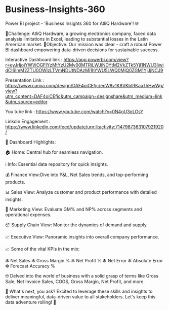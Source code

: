 # Business-Insights-360
Power BI project - 'Business Insights 360 for AtliQ Hardware'! 🌐

🚀Challenge: AtliQ Hardware, a growing electronics company, faced data analysis limitations in Excel, leading to substantial losses in the Latin American market.
🎯Objective: Our mission was clear - craft a robust Power BI dashboard empowering data-driven decisions for sustainable success. 

Interactive Dashboard link : https://app.powerbi.com/view?r=eyJrIjoiYWViOGFlYzMtYzU2My00MTRiLWJiNDYtM2VkZTk5YjI1NWU3IiwidCI6ImM2ZTU0OWIzLTVmNDUtNDAzMi1hYWU5LWQ0MjQ0ZGM1YjJjNCJ9 

Presentation Link : https://www.canva.com/design/DAF4oiCEfjc/enW8v1K8VKbIRKaaThHwWg/view?utm_content=DAF4oiCEfjc&utm_campaign=designshare&utm_medium=link&utm_source=editor

You tube link : https://www.youtube.com/watch?v=0N4gU3qLOsY

Linkdin Engagement : https://www.linkedin.com/feed/update/urn:li:activity:7147987363107921920/

🚀 Dashboard Highlights:

🏠 Home: Central hub for seamless navigation.

 ℹ️ Info: Essential data repository for quick insights.
 
💰 Finance View:Dive into P&L, Net Sales trends, and top-performing products.

📊 Sales View: Analyze customer and product performance with detailed insights.

🎯 Marketing View: Evaluate GM% and NP% across segments and operational expenses.

📦 Supply Chain View: Monitor the dynamics of demand and supply.

📈 Executive View: Panoramic insights into overall company performance.

📈 Some of the vital KPIs in the mix:

❇ Net Sales
❇ Gross Margin %
❇ Net Profit %
❇ Net Error
❇ Absolute Error
❇ Forecast Accuracy %

🤓 Delved into the world of business with a solid grasp of terms like Gross Sale, Net Invoice Sales, COGS, Gross Margin, Net Profit, and more.

🎯 What's next, you ask? Excited to leverage these skills and insights to deliver meaningful, data-driven value to all stakeholders. Let's keep this data adventure rolling! 🚀
